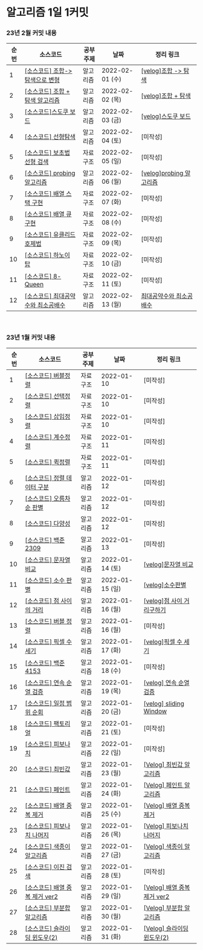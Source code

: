 # 알고리즘 1일 1커밋
### 23년 2월 커밋 내용
| 순번 | 소스코드 | 공부주제 | 날짜 | 정리 링크|
| --- | --- | --- | --- | --- |
|1| [[소스코드] 조합->탐색으로 변형](https://github.com/Tiel0043/studyRepository/blob/main/myStudy/src/algorithm/comon/chapter3/Q3H.java) | 알고리즘 | 2022-02-01 (수)|[[velog]조합 -> 탐색](https://velog.io/@rlamw2000/Java-%EC%A1%B0%ED%95%A9-%ED%83%90%EC%83%89-%EC%95%8C%EA%B3%A0%EB%A6%AC%EC%A6%98)
|2| [[소스코드] 조합 + 탐색 알고리즘](https://github.com/Tiel0043/studyRepository/blob/main/myStudy/src/algorithm/comon/chapter3/Q3I.java) | 알고리즘 | 2022-02-02 (목)|[[velog]조합 + 탐색](https://velog.io/@rlamw2000/Java-%EC%84%B8-%EC%B9%B4%EB%93%9C-%EC%95%8C%EA%B3%A0%EB%A6%AC%EC%A6%98)
|3| [[소스코드]스도쿠 보드](https://github.com/Tiel0043/studyRepository/blob/main/myStudy/src/algorithm/comon/chapter4/Q4B.java) | 알고리즘 | 2022-02-03 (금)|[[velog]스도쿠 보드](https://velog.io/@rlamw2000/Java-스도쿠-보드-알고리즘)
|4| [[소스코드] 선형탐색](https://github.com/Tiel0043/studyRepository/blob/main/myStudy/src/datastructure/search/LinearSearch.java) | 알고리즘 | 2022-02-04 (토)|[미작성]
|5| [[소스코드] 보초법 선형 검색](https://github.com/Tiel0043/studyRepository/blob/main/myStudy/src/datastructure/search/LinearSearch2.java) | 자료구조 | 2022-02-05 (일)|[미작성]
|6| [[소스코드] probing 알고리즘](https://github.com/Tiel0043/studyRepository/blob/main/myStudy/src/algorithm/comon/chapter4/Q4B.java) | 알고리즘 | 2022-02-06 (월)|[[velog]probing 알고리즘](https://velog.io/@rlamw2000/Java-Probing)
|7| [[소스코드] 배열 스택 구현](https://github.com/Tiel0043/studyRepository/blob/main/myStudy/src/datastructure/Stack.java) | 자료구조 | 2022-02-07 (화)| [미작성]
|8| [[소스코드] 배열 큐 구현](https://github.com/Tiel0043/studyRepository/blob/main/myStudy/src/datastructure/Queue.java) | 자료구조 | 2022-02-08 (수)| [미작성]
|9| [[소스코드] 유클리드 호제법](https://github.com/Tiel0043/studyRepository/blob/main/myStudy/src/datastructure/recursive/Euclidean.java) | 자료구조 | 2022-02-09 (목)| [미작성]
|10| [[소스코드] 하노이 탑](https://github.com/Tiel0043/studyRepository/blob/main/myStudy/src/datastructure/recursive/Hanoi.java) | 자료구조 | 2022-02-10 (금)| [미작성]
|11| [[소스코드] 8-Queen](https://github.com/Tiel0043/studyRepository/blob/main/myStudy/src/datastructure/recursive/Queen8.java) | 자료구조 | 2022-02-11 (토)| [미작성]
|12| [[소스코드] 최대공약수와 최소공배수](https://github.com/Tiel0043/studyRepository/blob/main/myStudy/src/algorithm/comon/chapter4/Q4C.java)| 알고리즘 | 2022-02-13 (월)| [최대공약수와 최소공배수](https://velog.io/@rlamw2000/Java-%EC%B5%9C%EB%8C%80%EA%B3%B5%EC%95%BD%EC%88%98%EC%99%80-%EC%B5%9C%EC%86%8C%EA%B3%B5%EB%B0%B0%EC%88%98)
<br>



### 23년 1월 커밋 내용
| 순번 | 소스코드 | 공부주제 | 날짜 | 정리 링크|
| --- | --- | --- | --- | --- |
|1| [[소스코드] 버블정렬](https://github.com/Tiel0043/studyRepository/blob/main/myStudy/src/dataStructure/BubbleSort.java) | 자료구조 | 2022-01-10|[미작성]
|2| [[소스코드] 선택정렬](https://github.com/Tiel0043/studyRepository/blob/main/myStudy/src/dataStructure/SellectionSort.java) | 자료구조 | 2022-01-10|[미작성]
|3| [[소스코드] 삽입정렬](https://github.com/Tiel0043/studyRepository/blob/main/myStudy/src/dataStructure/InsertSort.java) | 자료구조 | 2022-01-10|[미작성]
|4| [[소스코드] 계수정렬](https://github.com/Tiel0043/studyRepository/blob/main/myStudy/src/dataStructure/CountingSort.java) | 자료구조 | 2022-01-11|[미작성]
|5| [[소스코드] 퀵정렬](https://github.com/Tiel0043/studyRepository/blob/main/myStudy/src/dataStructure/QuickSort.java) | 자료구조 |2022-01-11|[미작성]
|6| [[소스코드] 정렬 데이터 구분](https://github.com/Tiel0043/studyRepository/blob/main/myStudy/src/algorithm/comon/chapter2/Q2A.java) | 알고리즘 |2022-01-12|[미작성]
|7| [[소스코드] 오름차순 판별](https://github.com/Tiel0043/studyRepository/blob/main/myStudy/src/algorithm/comon/chapter2/Q2B.java) | 알고리즘 |2022-01-12|[미작성]
|8| [[소스코드] 다양성](https://github.com/Tiel0043/studyRepository/blob/main/myStudy/src/algorithm/comon/chapter2/Q2C.java) | 알고리즘 |2022-01-12|[미작성]
|9| [[소스코드] 백준2309](https://github.com/Tiel0043/studyRepository/blob/main/myStudy/src/algorithm/search/bj2309.java) | 알고리즘 | 2022-01-13|[미작성]
|10| [[소스코드] 문자열 비교](https://github.com/Tiel0043/studyRepository/blob/main/myStudy/src/algorithm/comon/chapter2/Q2D.java) | 알고리즘 |2022-01-14 (토)| [[velog]문자열 비교](https://velog.io/@rlamw2000/%EC%95%8C%EA%B3%A0%EB%A6%AC%EC%A6%98-%EB%AC%B8%EC%9E%90%EC%97%B4%EC%9D%98-%EB%B9%84%EA%B5%90revised)
|11| [[소스코드] 소수 판별](https://github.com/Tiel0043/studyRepository/blob/main/myStudy/src/algorithm/comon/chapter2/Q2E.java) | 알고리즘 |2022-01-15 (일)| [[velog]소수판별](https://velog.io/@rlamw2000/Java-%EC%86%8C%EC%88%98%EC%9D%98-%ED%8C%90%EB%B3%84)
|12| [[소스코드] 점 사이의 거리](https://github.com/Tiel0043/studyRepository/blob/main/myStudy/src/algorithm/comon/chapter2/Q2F.java) | 알고리즘 | 2022-01-16 (월)| [[velog]점 사이 거리구하기](https://velog.io/@rlamw2000/Java-%EB%91%90-%EC%A0%90-%EC%82%AC%EC%9D%B4%EC%9D%98-%EA%B1%B0%EB%A6%AC)
|13| [[소스코드] 버블 정렬](https://github.com/Tiel0043/studyRepository/blob/main/myStudy/src/algorithm/comon/chapter2/Q2G.java) | 알고리즘 |2022-01-16 (월)|[미작성]
|14| [[소스코드] 픽셀 수 세기](https://github.com/Tiel0043/studyRepository/blob/main/myStudy/src/algorithm/comon/chapter2/Q2H.java) | 알고리즘 |2022-01-17 (화)| [[velog]픽셀 수 세기](https://velog.io/@rlamw2000/Java-%ED%94%BD%EC%85%80-%EC%88%98-%EC%84%B8%EA%B8%B0)
|15|[[소스코드] 백준4153](https://github.com/Tiel0043/studyRepository/blob/main/myStudy/src/algorithm/baekjoon/Bj4153.java)| 알고리즘 |2022-01-18 (수) |[미작성]
|16| [[소스코드] 연속 순열 검증](https://github.com/Tiel0043/studyRepository/blob/main/myStudy/src/algorithm/comon/chapter2/Q2I.java) | 알고리즘 | 2022-01-19 (목)| [[velog] 연속 순열 검증](https://velog.io/@rlamw2000/Java-%ED%94%BD%EC%85%80-%EC%88%98-%EC%84%B8%EA%B8%B0)
|17| [[소스코드] 일정 범위 순회](https://github.com/Tiel0043/studyRepository/blob/main/myStudy/src/algorithm/comon/chapter2/Q2J.java) | 알고리즘 | 2022-01-20 (금)| [[velog] sliding Window](https://velog.io/@rlamw2000/Java-%EC%9E%85%EB%A0%A5-%EC%88%98%EB%A7%8C%ED%81%BC-%EC%88%9C%ED%9A%8C-%EC%95%8C%EA%B3%A0%EB%A6%AC%EC%A6%98sliding-window)
|18| [[소스코드] 팩토리얼](https://github.com/Tiel0043/studyRepository/blob/main/myStudy/src/algorithm/baekjoon/reculsion/Bj10872.java) | 알고리즘 | 2022-01-21 (토)|[미작성]
|19| [[소스코드] 피보나치](https://github.com/Tiel0043/studyRepository/blob/main/myStudy/src/algorithm/baekjoon/reculsion/Bj10870.java) | 알고리즘 |2022-01-22 (일)|[미작성]
|20| [[소스코드] 최빈값](https://github.com/Tiel0043/studyRepository/blob/main/myStudy/src/algorithm/comon/chapter3/Q3A.java) | 알고리즘 |  2022-01-23 (월)|[[Velog] 최빈값 알고리즘](https://velog.io/@rlamw2000/Java-%EC%B5%9C%EB%B9%88%EA%B0%92-%EC%95%8C%EA%B3%A0%EB%A6%AC%EC%A6%98)
|21| [[소스코드] 페인트](https://github.com/Tiel0043/studyRepository/blob/main/myStudy/src/algorithm/comon/chapter3/Q3B.java) | 알고리즘 | 2022-01-24 (화)|[[Velog] 페인트 알고리즘](https://velog.io/@rlamw2000/Java-%ED%8E%98%EC%9D%B8%ED%8A%B8-%EC%95%8C%EA%B3%A0%EB%A6%AC%EC%A6%98)
|22| [[소스코드] 배열 중복 제거](https://github.com/Tiel0043/studyRepository/blob/main/myStudy/src/algorithm/comon/chapter3/Q3C.java) | 알고리즘 | 2022-01-25 (수)|[[Velog] 배열 중복 제거](https://velog.io/@rlamw2000/Java-%EB%B0%B0%EC%97%B4-%EC%A4%91%EB%B3%B5-%EC%A0%9C%EA%B1%B0)
|23| [[소스코드] 피보나치 나머지](https://github.com/Tiel0043/studyRepository/blob/main/myStudy/src/algorithm/comon/chapter3/Q3D.java) | 알고리즘 | 2022-01-26 (목)|[[Velog] 피보나치 나머지](https://velog.io/@rlamw2000/Java-%ED%94%BC%EB%B3%B4%EB%82%98%EC%B9%98-%EB%82%98%EB%A8%B8%EC%A7%80)
|24| [[소스코드] 색종이 알고리즘](https://github.com/Tiel0043/studyRepository/blob/main/myStudy/src/algorithm/comon/chapter3/Q3E.java) | 알고리즘 | 2022-01-27 (금)|[[Velog] 색종이 알고리즘](https://velog.io/@rlamw2000/Java-%EC%83%89%EC%A2%85%EC%9D%B4-%EC%95%8C%EA%B3%A0%EB%A6%AC%EC%A6%98)
|25| [[소스코드] 이진 검색](https://github.com/Tiel0043/studyRepository/blob/main/myStudy/src/algorithm/search/BinarySearch.java)| 알고리즘 | 2022-01-28 (토)|[미작성]
|26| [[소스코드] 배열 중복 제거 ver2](https://github.com/Tiel0043/studyRepository/blob/main/myStudy/src/algorithm/comon/chapter3/Q3C.java) | 알고리즘 | 2022-01-29 (일)|[[Velog] 배열 중복 제거 ver2](https://velog.io/@rlamw2000/Java-%EB%B0%B0%EC%97%B4-%EC%A4%91%EB%B3%B5-%EC%A0%9C%EA%B1%B0)
|27| [[소스코드] 부분합 알고리즘](https://github.com/Tiel0043/studyRepository/blob/main/myStudy/src/algorithm/comon/chapter3/Q3F.java) | 알고리즘 | 2022-01-30 (월)|[[Velog] 부분합 알고리즘](https://velog.io/@rlamw2000/Java-%EB%B6%80%EB%B6%84%ED%95%A9-%EC%95%8C%EA%B3%A0%EB%A6%AC%EC%A6%98)
|28| [[소스코드] 슬라이딩 윈도우(2)](https://github.com/Tiel0043/studyRepository/blob/main/myStudy/src/algorithm/comon/chapter3/Q3G.java) | 알고리즘 | 2022-01-31 (화)|[[Velog] 슬라이딩 윈도우(2)](https://velog.io/@rlamw2000/Java-%EC%8A%AC%EB%9D%BC%EC%9D%B4%EB%94%A9-%EC%9C%88%EB%8F%84%EC%9A%B0-2)
